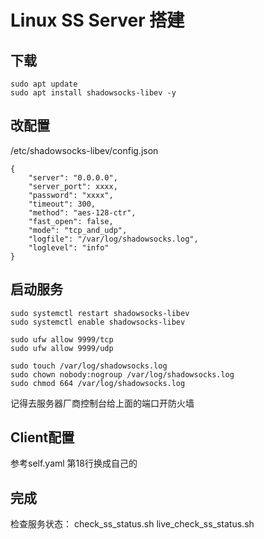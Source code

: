 # Linux SS Server 搭建

## 下载
```
sudo apt update
sudo apt install shadowsocks-libev -y
```

## 改配置
/etc/shadowsocks-libev/config.json
```
{
    "server": "0.0.0.0",
    "server_port": xxxx,
    "password": "xxxx",
    "timeout": 300,
    "method": "aes-128-ctr",
    "fast_open": false,
    "mode": "tcp_and_udp",
    "logfile": "/var/log/shadowsocks.log",
    "loglevel": "info"
}
```

## 启动服务
```
sudo systemctl restart shadowsocks-libev
sudo systemctl enable shadowsocks-libev

sudo ufw allow 9999/tcp
sudo ufw allow 9999/udp

sudo touch /var/log/shadowsocks.log
sudo chown nobody:nogroup /var/log/shadowsocks.log
sudo chmod 664 /var/log/shadowsocks.log
```
记得去服务器厂商控制台给上面的端口开防火墙

## Client配置
参考self.yaml
第18行换成自己的

## 完成
检查服务状态：
check_ss_status.sh
live_check_ss_status.sh